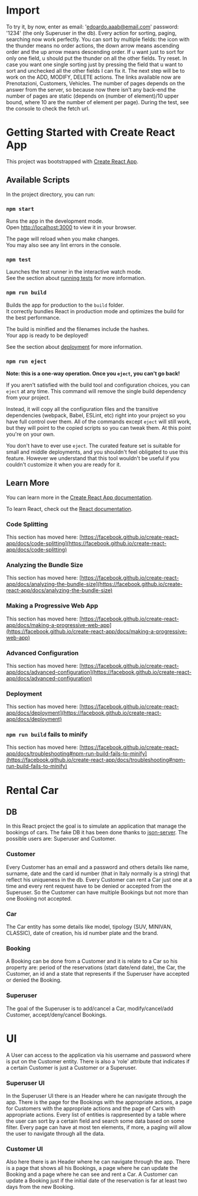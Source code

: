 # Import
To try it, by now, enter as email: 'edoardo.aaab@email.com' password: '1234' (the only Superuser in the db). Every action for sorting, 
paging, searching now work perfectly. You can sort by multiple fields: the icon with the thunder means no order actions, the down arrow
means ascending order and the up arrow means descending order. If u want just to sort for only one field, u should put the thunder on all the other
fields. Try reset. In case you want one single sorting just by pressing the field that u want to sort and unchecked all the other fields I can fix it. 
The next step will be to work on the ADD, MODIFY, DELETE actions. The links available now are Prenotazioni, Customers, Vehicles. The number of pages depends on
the answer from the server, so because now there isn't any back-end the number of pages are static (depends on (number of element)/10 upper bound, where 10 are the
number of element per page). During the test, see the console to check the fetch url.

# Getting Started with Create React App

This project was bootstrapped with [Create React App](https://github.com/facebook/create-react-app).

## Available Scripts

In the project directory, you can run:

### `npm start`

Runs the app in the development mode.\
Open [http://localhost:3000](http://localhost:3000) to view it in your browser.

The page will reload when you make changes.\
You may also see any lint errors in the console.

### `npm test`

Launches the test runner in the interactive watch mode.\
See the section about [running tests](https://facebook.github.io/create-react-app/docs/running-tests) for more information.

### `npm run build`

Builds the app for production to the `build` folder.\
It correctly bundles React in production mode and optimizes the build for the best performance.

The build is minified and the filenames include the hashes.\
Your app is ready to be deployed!

See the section about [deployment](https://facebook.github.io/create-react-app/docs/deployment) for more information.

### `npm run eject`

**Note: this is a one-way operation. Once you `eject`, you can't go back!**

If you aren't satisfied with the build tool and configuration choices, you can `eject` at any time. This command will remove the single build dependency from your project.

Instead, it will copy all the configuration files and the transitive dependencies (webpack, Babel, ESLint, etc) right into your project so you have full control over them. All of the commands except `eject` will still work, but they will point to the copied scripts so you can tweak them. At this point you're on your own.

You don't have to ever use `eject`. The curated feature set is suitable for small and middle deployments, and you shouldn't feel obligated to use this feature. However we understand that this tool wouldn't be useful if you couldn't customize it when you are ready for it.

## Learn More

You can learn more in the [Create React App documentation](https://facebook.github.io/create-react-app/docs/getting-started).

To learn React, check out the [React documentation](https://reactjs.org/).

### Code Splitting

This section has moved here: [https://facebook.github.io/create-react-app/docs/code-splitting](https://facebook.github.io/create-react-app/docs/code-splitting)

### Analyzing the Bundle Size

This section has moved here: [https://facebook.github.io/create-react-app/docs/analyzing-the-bundle-size](https://facebook.github.io/create-react-app/docs/analyzing-the-bundle-size)

### Making a Progressive Web App

This section has moved here: [https://facebook.github.io/create-react-app/docs/making-a-progressive-web-app](https://facebook.github.io/create-react-app/docs/making-a-progressive-web-app)

### Advanced Configuration

This section has moved here: [https://facebook.github.io/create-react-app/docs/advanced-configuration](https://facebook.github.io/create-react-app/docs/advanced-configuration)

### Deployment

This section has moved here: [https://facebook.github.io/create-react-app/docs/deployment](https://facebook.github.io/create-react-app/docs/deployment)

### `npm run build` fails to minify

This section has moved here: [https://facebook.github.io/create-react-app/docs/troubleshooting#npm-run-build-fails-to-minify](https://facebook.github.io/create-react-app/docs/troubleshooting#npm-run-build-fails-to-minify)

# Rental Car

## DB
In this React project the goal is to simulate an application that manage the bookings of cars. The fake DB it has been done thanks to [json-server](https://github.com/typicode/json-server). 
The possible users are: Superuser and Customer. 

### Customer
Every Customer has an email and a password and others details like name, surname, date and the card id number (that in Italy normally is a string) that reflect his uniqueness in the db. Every Customer can rent a Car just one at a time and every rent request have to be denied or accepted from the Superuser. So the Customer can have multiple Bookings but not more than one Booking not accepted. 

### Car
The Car entity has some details like model, tipology (SUV, MINIVAN, CLASSIC), date of creation, his id number plate and the brand. 

### Booking
A Booking can be done from a Customer and it is relate to a Car so his property are: period of the reservations (start date/end date), the Car, the Customer, an id and a state that represents if the Superuser have accepted or denied the Booking. 

### Superuser
The goal of the Superuser is to add/cancel a Car, modify/cancel/add Customer, accept/deny/cancel Bookings.



# UI
A User can access to the application via his username and password where is put on the Customer entity. There is also a 'role' attribute that indicates if a certain Customer is just a Customer or a Superuser.

### Superuser UI
In the Superuser UI there is an Header where he can navigate through the app. There is the page for the Bookings with the appropriate actions, a page for Customers with the appropriate actions and the page of Cars with appropriate actions. Every list of entities is rappresented by a table where the user can sort by a certain field and search some data based on some filter. Every page can have at most ten elements, if more, a paging will allow the user to navigate through all the data.

### Customer UI
Also here there is an Header where he can navigate through the app. There is a page that shows all his Bookings, a page where he can update the Booking and a page where he can see and rent a Car. A Customer can update a Booking just if the initial date of the reservation is far at least two days from the new Booking.  
